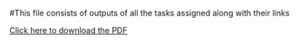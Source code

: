 #This file consists of outputs of all the tasks assigned along with their links

[Click here to download the PDF](https://github.com/BhavyaYeluri-9395/files/raw/main/MERN_tasks_from_27_5_to_5_6.pdf)
